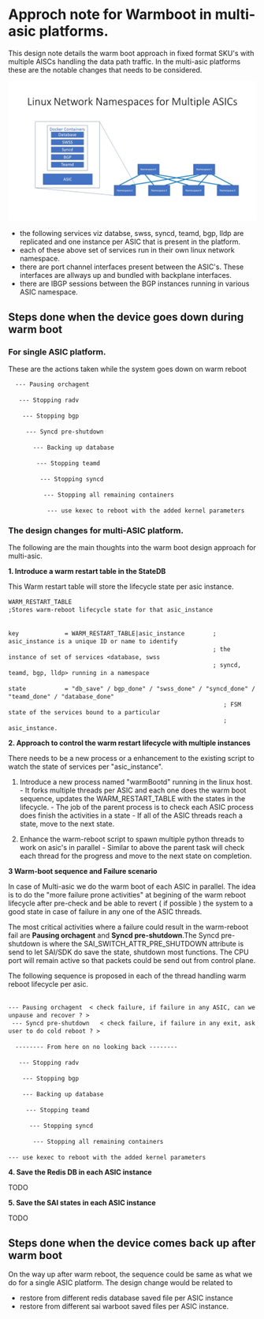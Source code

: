 # Approch note for Warmboot in multi-asic platforms.

This design note details the warm boot approach in fixed format SKU's with multiple AISCs handling the data path traffic.
In the multi-asic platforms these are the notable changes that needs to be considered.

![Multi ASIC namespaces](img/architecture_diagram.jpg)


- the following services viz databse, swss, syncd, teamd, bgp, lldp are replicated and one instance per ASIC that is present in the platform.
- each of these above set of services run in their own linux network namespace.
- there are port channel interfaces present between the ASIC's. These interfaces are allways up and bundled with backplane interfaces.
- there are IBGP sessions between the BGP instances running in various ASIC namespace.

## Steps done when the device goes down during warm boot

### For single ASIC platform.

  These are the actions taken while the system goes down on warm reboot 

```
  --- Pausing orchagent 
  
   --- Stopping radv
   
    --- Stopping bgp 
    
     --- Syncd pre-shutdown 
      
       --- Backing up database
       
        --- Stopping teamd 
        
         --- Stopping syncd 
         
          --- Stopping all remaining containers 
          
           --- use kexec to reboot with the added kernel parameters

```


### The design changes for multi-ASIC platform.

The following are the main thoughts into the warm boot design approach for multi-asic.

**1. Introduce a warm restart table in the StateDB**

This Warm restart table will store the lifecycle state per asic instance.

```
WARM_RESTART_TABLE
;Stores warm-reboot lifecycle state for that asic_instance


key             = WARM_RESTART_TABLE|asic_instance        ; asic_instance is a unique ID or name to identify
                                                          ; the instance of set of services <database, swss
                                                          ; syncd, teamd, bgp, lldp> running in a namespace

state           = "db_save" / bgp_done" / "swss_done" / "syncd_done" / "teamd_done" / "database_done"
                                                             ; FSM state of the services bound to a particular 
                                                             ; asic_instance.
```


**2. Approach to control the warm restart lifecycle with multiple instances**

There needs to be a new process or a enhancement to the existing script to watch the state of services per "asic_instance".

  1. Introduce a new process named "warmBootd" running in the linux host.
    - It forks multiple threads per ASIC and each one does the warm boot sequence, updates the WARM_RESTART_TABLE with the states in the lifecycle.
    - The job of the parent process is to check each ASIC process does finish the activities in a state 
    - If all of the ASIC threads reach a state, move to the next state.
    
  2. Enhance the warm-reboot script to spawn multiple python threads to work on asic's in parallel 
    - Similar to above the parent task will check each thread for the progress and move to the next state on completion.

**3 Warm-boot sequence and Failure scenario**

   In case of Multi-asic we do the warm boot of each ASIC in parallel. The idea is to do the "more failure prone activities" at begining of the warm reboot lifecycle after pre-check and be able to revert ( if possible ) the system to a good state in case of failure in any one of the ASIC threads.
   
   The most critical activities where a failure could result in the warm-reboot fail are **Pausing orchagent** and **Syncd pre-shutdown**.The Syncd pre-shutdown is where the SAI_SWITCH_ATTR_PRE_SHUTDOWN attribute is send to let SAI/SDK do save the state, shutdown most functions. The CPU port will remain active so that packets could be send out from control plane.

   The following sequence is proposed in each of the thread handling warm reboot lifecycle per asic.
   
   ```
   
  --- Pausing orchagent  < check failure, if failure in any ASIC, can we unpause and recover ? > 
    --- Syncd pre-shutdown   < check failure, if failure in any exit, ask user to do cold reboot ? > 
    
     -------- From here on no looking back -------- 
    
      --- Stopping radv
      
       --- Stopping bgp 
   
       --- Backing up database
       
        --- Stopping teamd 
        
         --- Stopping syncd 
         
          --- Stopping all remaining containers 
   
 --- use kexec to reboot with the added kernel parameters

```
   

**4. Save the Redis DB in each ASIC instance**

TODO
  



**5. Save the SAI states in each ASIC instance**

TODO





## Steps done when the device comes back up after warm boot

On the way up after warm reboot, the sequence could be same as what we do for a single ASIC platform. The design change would be related to 
  - restore from different redis database saved file per ASIC instance
  - restore from different sai warboot saved files per ASIC instance.
 
